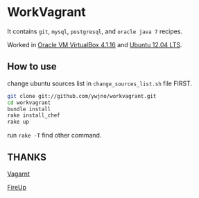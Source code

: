 # WorkVagrant

It contains `git`, `mysql`, `postgresql`, and `oracle java 7` recipes.

Worked in [Oracle VM VirtualBox 4.1.16](https://www.virtualbox.org/) and [Ubuntu 12.04 LTS](http://www.ubuntu.com/).

## How to use

change ubuntu sources list in `change_sources_list.sh` file FIRST.

```bash
git clone git://github.com/ywjno/workvagrant.git
cd workvagrant
bundle install
rake install_chef
rake up
```

run `rake -T` find other command.

## THANKS

[Vagarnt](http://vagrantup.com/)

[FireUp](https://github.com/SaitoWu/fireup)
